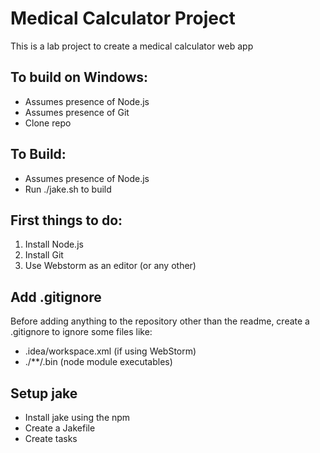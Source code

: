 # Medical Calculator Project 

This is a lab project to create a medical calculator web app

## To build on Windows:
* Assumes presence of Node.js
* Assumes presence of Git
* Clone repo

## To Build:
* Assumes presence of Node.js
* Run ./jake.sh to build


## First things to do:
1. Install Node.js
2. Install Git
3. Use Webstorm as an editor (or any other)

## Add .gitignore
Before adding anything to the repository other than the readme, create a .gitignore to ignore some files like:
* .idea/workspace.xml (if using WebStorm)
* ./**/.bin (node module executables)

## Setup jake
* Install jake using the npm
* Create a Jakefile
* Create tasks
